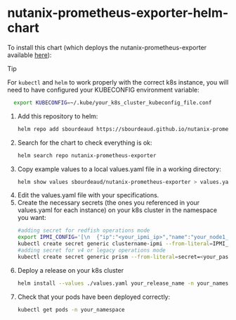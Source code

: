 # nutanix-prometheus-exporter-helm-chart

To install this chart (which deploys the nutanix-prometheus-exporter available [here](https://github.com/sbourdeaud/nutanix-prometheus-exporter)):  

> [!TIP]
> For `kubectl` and `helm` to work properly with the correct k8s instance, you will need to have configured your KUBECONFIG environment variable:  
>  ```sh
>    export KUBECONFIG=~/.kube/your_k8s_cluster_kubeconfig_file.conf
>   ```

1. Add this repository to helm:  
    ```sh
    helm repo add sbourdeaud https://sbourdeaud.github.io/nutanix-prometheus-exporter-helm-chart
    ```
2. Search for the chart to check everything is ok:
    ```sh
    helm search repo nutanix-prometheus-exporter
    ```
3. Copy example values to a local values.yaml file in a working directory:
    ```sh
    helm show values sbourdeaud/nutanix-prometheus-exporter > values.yaml
    ```
4. Edit the values.yaml file with your specifications.
5. Create the necessary secrets (the ones you referenced in your values.yaml for each instance) on your k8s cluster in the namespace you want:
    ```sh
    #adding secret for redfish operations mode
    export IPMI_CONFIG='[\n  {"ip":"<your_ipmi_ip>","name":"your_node1_name","username":"ADMIN","password":"<your_ipmi_password>"},\n  {"ip":"<your_ipmi_ip>","name":"your_node2_name","username":"ADMIN","password":"<your_ipmi_password>"},\n  {"ip":"<your_ipmi_ip>","name":"your_node3_name","username":"ADMIN","password":"<your_ipmi_password>"},\n  {"ip":"<your_ipmi_ip>","name":"your_node4_name","username":"ADMIN","password":"<your_ipmi_password>"}\n]'
    kubectl create secret generic clustername-ipmi --from-literal=IPMI_CONFIG="$IPMI_CONFIG" -n your_namespace
    #adding secret for v4 or legacy operations mode
    kubectl create secret generic prism --from-literal=secret=<your_password> --from-literal=username=admin
    ```
5. Deploy a release on your k8s cluster
    ```sh
    helm install --values ./values.yaml your_release_name -n your_namespace sbourdeaud/nutanix-prometheus-exporter
    ```
6. Check that your pods have been deployed correctly:  
    ```sh
    kubectl get pods -n your_namespace
    ```